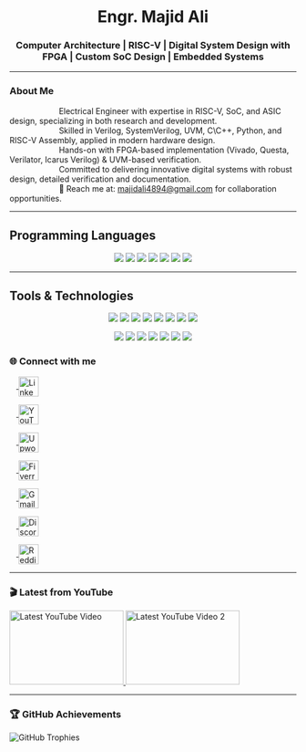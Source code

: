 <h1 align="center">Engr. Majid Ali</h1>

<h3 align="center">Computer Architecture | RISC-V | Digital System Design with FPGA | Custom SoC Design | Embedded Systems </h3>

---
### About Me 
&nbsp;&nbsp;&nbsp;&nbsp;&nbsp;&nbsp;&nbsp;&nbsp;&nbsp;&nbsp;&nbsp;&nbsp;&nbsp;&nbsp;&nbsp;&nbsp;&nbsp;&nbsp;&nbsp;&nbsp;&nbsp;&nbsp;Electrical Engineer with expertise in RISC-V, SoC, and ASIC design, specializing in both research and development.<br>
&nbsp;&nbsp;&nbsp;&nbsp;&nbsp;&nbsp;&nbsp;&nbsp;&nbsp;&nbsp;&nbsp;&nbsp;&nbsp;&nbsp;&nbsp;&nbsp;&nbsp;&nbsp;&nbsp;&nbsp;&nbsp;&nbsp;Skilled in Verilog, SystemVerilog, UVM, C\C++, Python, and RISC-V Assembly, applied in modern hardware design.<br>
&nbsp;&nbsp;&nbsp;&nbsp;&nbsp;&nbsp;&nbsp;&nbsp;&nbsp;&nbsp;&nbsp;&nbsp;&nbsp;&nbsp;&nbsp;&nbsp;&nbsp;&nbsp;&nbsp;&nbsp;&nbsp;&nbsp;Hands-on with FPGA-based implementation (Vivado, Questa, Verilator, Icarus Verilog) & UVM-based verification.<br>
&nbsp;&nbsp;&nbsp;&nbsp;&nbsp;&nbsp;&nbsp;&nbsp;&nbsp;&nbsp;&nbsp;&nbsp;&nbsp;&nbsp;&nbsp;&nbsp;&nbsp;&nbsp;&nbsp;&nbsp;&nbsp;&nbsp;Committed to delivering innovative digital systems with robust design, detailed verification and documentation.<br>
&nbsp;&nbsp;&nbsp;&nbsp;&nbsp;&nbsp;&nbsp;&nbsp;&nbsp;&nbsp;&nbsp;&nbsp;&nbsp;&nbsp;&nbsp;&nbsp;&nbsp;&nbsp;&nbsp;&nbsp;&nbsp;&nbsp;📩 Reach me at: majidali4894@gmail.com for collaboration opportunities.

 
---
## Programming Languages  
<p align="center">
  <img src="https://img.shields.io/badge/Verilog-0A192F?style=for-the-badge&logo=verilog&logoColor=white" />
  <img src="https://img.shields.io/badge/SystemVerilog-3C873A?style=for-the-badge&logo=systemverilog&logoColor=white" />
  <img src="https://img.shields.io/badge/C-00599C?style=for-the-badge&logo=cplusplus&logoColor=white" />
  <img src="https://img.shields.io/badge/C++-00599C?style=for-the-badge&logo=cplusplus&logoColor=white" />
  <img src="https://img.shields.io/badge/Python-3776AB?style=for-the-badge&logo=python&logoColor=white" />
  <img src="https://img.shields.io/badge/RISC--V%20Assembly-283593?style=for-the-badge&logo=riscv&logoColor=white" />
  <img src="https://img.shields.io/badge/AVR%20Assembly-EE1C25?style=for-the-badge&logo=arduino&logoColor=white" />
</p>  

---

## Tools & Technologies  
<p align="center">
  <img src="https://img.shields.io/badge/QuestaSim-006699?style=for-the-badge&logo=mentor&logoColor=white" />
  <img src="https://img.shields.io/badge/ModelSim-008080?style=for-the-badge&logo=mentor&logoColor=white" />
  <img src="https://img.shields.io/badge/Xilinx%20Vivado-7CFC00?style=for-the-badge&logo=xilinx&logoColor=black" />
  <img src="https://img.shields.io/badge/LogiSim-9C27B0?style=for-the-badge&logo=logic&logoColor=white" />
  <img src="https://img.shields.io/badge/FPGA-3333FF?style=for-the-badge&logo=amd&logoColor=white" />
  <img src="https://img.shields.io/badge/RISC--V-FF9800?style=for-the-badge&logo=riscv&logoColor=white" />
 <img src="https://img.shields.io/badge/GTKWave-00CED1?style=for-the-badge&logo=wave&logoColor=white" />
 <img src="https://img.shields.io/badge/Linux-FCC624?style=for-the-badge&logo=linux&logoColor=black" />
</p>  

<p align="center">
  
  <img src="https://img.shields.io/badge/iVerilog-FF4500?style=for-the-badge&logo=opensourceinitiative&logoColor=white" />
  <img src="https://img.shields.io/badge/OpenLane-00BFFF?style=for-the-badge&logo=openaccess&logoColor=white" />
  <img src="https://img.shields.io/badge/gVim-019733?style=for-the-badge&logo=vim&logoColor=white" />
  <img src="https://img.shields.io/badge/ESP32C6-FF5722?style=for-the-badge&logo=espressif&logoColor=white" />
  <img src="https://img.shields.io/badge/Raspberry%20Pi-A22846?style=for-the-badge&logo=raspberrypi&logoColor=white" />
  <img src="https://img.shields.io/badge/ANSYS%20HFSS-FFB400?style=for-the-badge&logo=ansys&logoColor=white" />
  <img src="https://img.shields.io/badge/KiCad-314CB6?style=for-the-badge&logo=kicad&logoColor=white" />
</p>  


### 🌐 Connect with me
<p align="left">

&nbsp;&nbsp;&nbsp;<a href="https://www.linkedin.com/in/majidali4894/" target="blank">
  <img align="center" src="https://raw.githubusercontent.com/rahuldkjain/github-profile-readme-generator/master/src/images/icons/Social/linked-in-alt.svg" alt="LinkedIn" height="35" width="35" />
</a>

&nbsp;&nbsp;&nbsp;<a href="https://www.youtube.com/@semiedge1" target="blank">
  <img align="center" src="https://raw.githubusercontent.com/rahuldkjain/github-profile-readme-generator/master/src/images/icons/Social/youtube.svg" alt="YouTube Semi Edge" height="35" width="35" />
</a>

&nbsp;&nbsp;&nbsp;<a href="https://www.upwork.com/services/product/development-it-custom-risc-v-processor-design-and-verification-services-1831206659274484639?ref=project_share" target="blank">
  <img align="center" src="https://cdn.worldvectorlogo.com/logos/upwork.svg" alt="Upwork" height="35" width="35" />
</a>

&nbsp;&nbsp;&nbsp;<a href="https://www.fiverr.com/s/99Bvvxd" target="blank">
  <img align="center" src="https://logos-world.net/wp-content/uploads/2020/12/Fiverr-Logo.png" alt="Fiverr" height="35" width="35" />
</a>

&nbsp;&nbsp;&nbsp;<a href="mailto:mrj77955@gmail.com" target="blank">
  <img align="center" src="https://upload.wikimedia.org/wikipedia/commons/7/7e/Gmail_icon_%282020%29.svg" alt="Gmail" height="35" width="35" />
</a>

&nbsp;&nbsp;&nbsp;<a href="https://discord.com/temp-link" target="blank">
  <img align="center" src="https://cdn.worldvectorlogo.com/logos/discord-6.svg" alt="Discord" height="35" width="35" />
</a>

&nbsp;&nbsp;&nbsp;<a href="https://reddit.com/temp-link" target="blank">
  <img align="center" src="https://cdn.worldvectorlogo.com/logos/reddit-4.svg" alt="Reddit" height="35" width="35" />
</a>

</p>










---
### 🎬 Latest from YouTube
<a href="https://youtu.be/O8hznH8c8AA?si=XavPwXvisK26yuCS" target="blank">
  <img src="https://img.youtube.com/vi/O8hznH8c8AA/0.jpg" alt="Latest YouTube Video" width="200" height="130"/>
</a>

<a href="https://youtu.be/GLtbN-SocXE?si=3_7pVCGrxdV7cAvw" target="blank">
  <img src="https://img.youtube.com/vi/GLtbN-SocXE/0.jpg" alt="Latest YouTube Video 2" width="200" height="130"/>
</a>

---

### 🏆 GitHub Achievements
![GitHub Trophies](https://github-profile-trophy.vercel.app/?username=majidali25&theme=gruvbox&no-frame=true&no-bg=true&margin-w=4)




